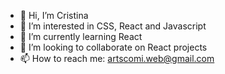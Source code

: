 - 👋 Hi, I’m Cristina
- 👀 I’m interested in CSS, React and Javascript
- 🌱 I’m currently learning React
- 💞️ I’m looking to collaborate on React projects
- 📫 How to reach me: artscomi.web@gmail.com
